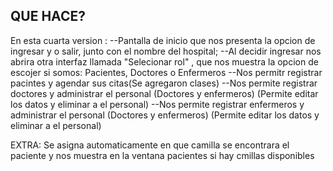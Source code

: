 QUE HACE?
-------------------------------------------------------------------------------------------------------------------------------------------
En esta cuarta version :
--Pantalla de inicio que nos presenta la opcion de ingresar y o salir, junto con el nombre del hospital;
--Al decidir ingresar nos abrira otra interfaz llamada "Selecionar rol" , que nos muestra la opcion de escojer si somos: Pacientes, Doctores o Enfermeros
--Nos permitr registrar pacintes y agendar sus citas(Se agregaron clases)
--Nos permite registrar doctores y administrar el personal (Doctores y enfermeros) (Permite editar los datos y eliminar a el personal)
--Nos permite registrar enfermeros y administrar el personal (Doctores y enfermeros) (Permite editar los datos y eliminar a el personal)

EXTRA:
Se asigna automaticamente en que camilla se encontrara el paciente y nos muestra en la ventana pacientes si hay cmillas disponibles

